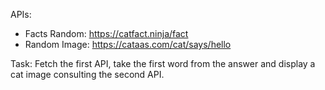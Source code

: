APIs:
- Facts Random: https://catfact.ninja/fact
- Random Image: https://cataas.com/cat/says/hello

Task:
Fetch the first API, take the first word from the answer and display a cat image consulting the second API.